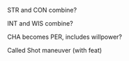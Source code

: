 STR and CON combine?

INT and WIS combine?

CHA becomes PER, includes willpower?


Called Shot maneuver (with feat)
